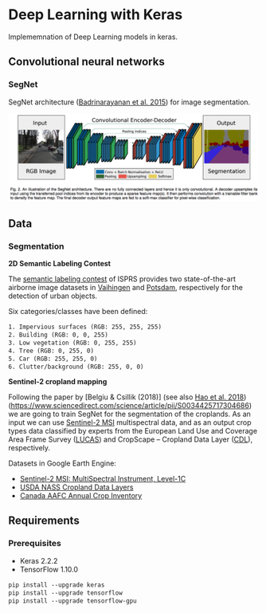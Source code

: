 # Deep Learning with Keras

Implememnation of Deep Learning models in keras. 

## Convolutional neural networks

### SegNet

SegNet architecture ([Badrinarayanan et al. 2015](https://arxiv.org/abs/1511.00561)) for image segmentation.

![](./img/SegNet_architecture.png)

## Data

### Segmentation

**2D Semantic Labeling Contest**

The [semantic labeling contest](http://www2.isprs.org/commissions/comm3/wg4/semantic-labeling.html) of ISPRS provides two state-of-the-art airborne image datasets in [Vaihingen](http://www2.isprs.org/commissions/comm3/wg4/2d-sem-label-vaihingen.html) and [Potsdam](http://www2.isprs.org/commissions/comm3/wg4/2d-sem-label-potsdam.html), respectively for the detection of urban objects. 

Six categories/classes have been defined:

    1. Impervious surfaces (RGB: 255, 255, 255)
    2. Building (RGB: 0, 0, 255)
    3. Low vegetation (RGB: 0, 255, 255)
    4. Tree (RGB: 0, 255, 0)
    5. Car (RGB: 255, 255, 0)
    6. Clutter/background (RGB: 255, 0, 0)
    
**Sentinel-2 cropland mapping**

Following the paper by [Belgiu & Csillik (2018)] (see also [Hao et al. 2018](https://peerj.com/articles/5431/?utm_source=TrendMD&utm_campaign=PeerJ_TrendMD_0&utm_medium=TrendMD))(https://www.sciencedirect.com/science/article/pii/S0034425717304686) we are going to train SegNet for the segmentation of the croplands. As an input we can use [Sentinel-2 MSI](https://sentinel.esa.int/web/sentinel/missions/sentinel-2) multispectral data, and as an output crop types data classified by experts from the European Land Use and Coverage Area Frame Survey ([LUCAS](https://ec.europa.eu/eurostat/statistics-explained/index.php/LUCAS_-_Land_use_and_land_cover_survey)) and  CropScape – Cropland Data Layer ([CDL](https://nassgeodata.gmu.edu/CropScape/)), respectively.

Datasets in Google Earth Engine:

- [Sentinel-2 MSI: MultiSpectral Instrument, Level-1C](https://developers.google.com/earth-engine/datasets/catalog/COPERNICUS_S2)
- [USDA NASS Cropland Data Layers](https://developers.google.com/earth-engine/datasets/catalog/USDA_NASS_CDL)
- [Canada AAFC Annual Crop Inventory](https://developers.google.com/earth-engine/datasets/catalog/AAFC_ACI)


## Requirements

### Prerequisites

* Keras 2.2.2
* TensorFlow 1.10.0

```shell
pip install --upgrade keras
pip install --upgrade tensorflow
pip install --upgrade tensorflow-gpu
```